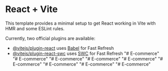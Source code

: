 # React + Vite

This template provides a minimal setup to get React working in Vite with HMR and some ESLint rules.

Currently, two official plugins are available:

- [@vitejs/plugin-react](https://github.com/vitejs/vite-plugin-react/blob/main/packages/plugin-react/README.md) uses [Babel](https://babeljs.io/) for Fast Refresh
- [@vitejs/plugin-react-swc](https://github.com/vitejs/vite-plugin-react-swc) uses [SWC](https://swc.rs/) for Fast Refresh
"# E-commerce" 
"# E-commerce" 
"# E-commerce" 
"# E-commerce" 
"# E-commerce" 
"# E-commerce" 
"# E-commerce" 
"# E-commerce" 
"# E-commerce" 
